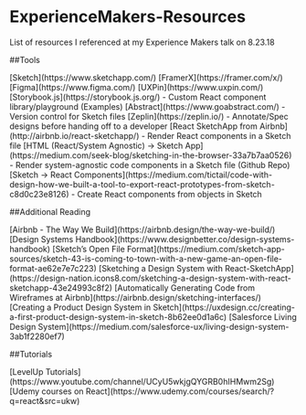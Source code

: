 # ExperienceMakers-Resources
List of resources I referenced at my Experience Makers talk on 8.23.18

##Tools
<p>[Sketch](https://www.sketchapp.com/)
[FramerX](https://framer.com/x/)
[Figma](https://www.figma.com/)
[UXPin](https://www.uxpin.com/)
[Storybook.js](https://storybook.js.org/) - Custom React component library/playground (Examples)
[Abstract](https://www.goabstract.com/) - Version control for Sketch files
[Zeplin](https://zeplin.io/) - Annotate/Spec designs before handing off to a developer
[React SketchApp from Airbnb](http://airbnb.io/react-sketchapp/) - Render React components in a Sketch file
[HTML (React/System Agnostic) -> Sketch App](https://medium.com/seek-blog/sketching-in-the-browser-33a7b7aa0526) - Render system-agnostic code components in a Sketch file (Github Repo)
[Sketch -> React Components](https://medium.com/tictail/code-with-design-how-we-built-a-tool-to-export-react-prototypes-from-sketch-c8d0c23e8126) - Create React components from objects in Sketch
</p>

##Additional Reading
<p>[Airbnb - The Way We Build](https://airbnb.design/the-way-we-build/)
[Design Systems Handbook](https://www.designbetter.co/design-systems-handbook)
[Sketch’s Open File Format](https://medium.com/sketch-app-sources/sketch-43-is-coming-to-town-with-a-new-game-an-open-file-format-ae62e7e7c223)
[Sketching a Design System with React-SketchApp](https://design-nation.icons8.com/sketching-a-design-system-with-react-sketchapp-43e24993c8f2)
[Automatically Generating Code from Wireframes at Airbnb](https://airbnb.design/sketching-interfaces/)
[Creating a Product Design System in Sketch](https://uxdesign.cc/creating-a-first-product-design-system-in-sketch-8b62ee0d1a6c)
[Salesforce Living Design System](https://medium.com/salesforce-ux/living-design-system-3ab1f2280ef7)
</p>

##Tutorials
<p>[LevelUp Tutorials](https://www.youtube.com/channel/UCyU5wkjgQYGRB0hIHMwm2Sg)
[Udemy courses on React](https://www.udemy.com/courses/search/?q=react&src=ukw)
</p>
